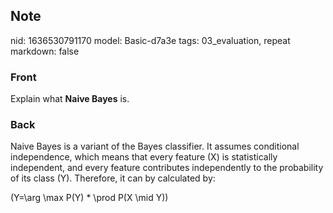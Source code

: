 ## Note
nid: 1636530791170
model: Basic-d7a3e
tags: 03_evaluation, repeat
markdown: false

### Front
Explain what <b>Naive Bayes</b> is.

### Back
Naive Bayes is a variant of the Bayes classifier. It assumes conditional independence, which means that every feature \(X\) is statistically independent, and every feature contributes independently to the probability of its class \(Y\). Therefore, it can by calculated by:<div>\(Y=\arg \max P(Y) * \prod P(X \mid Y)\)
</div>

